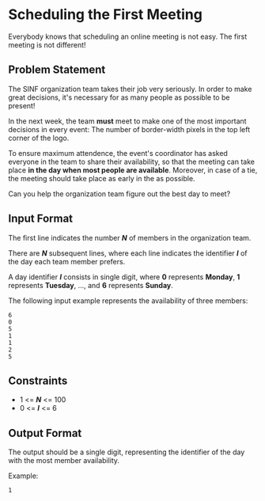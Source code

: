 # Scheduling the First Meeting

Everybody knows that scheduling an online meeting is not easy. The first meeting is not different!

## Problem Statement

The SINF organization team takes their job very seriously. In order to make great decisions, it's necessary for as many people as possible to be present!

In the next week, the team **must** meet to make one of the most important decisions in every event: The number of border-width pixels in the top left corner of the logo.

To ensure maximum attendence, the event's coordinator has asked everyone in the team to share their availability, so that the meeting can take place **in the day when most people are available**. Moreover, in case of a tie, the meeting should take place as early in the as possible.

Can you help the organization team figure out the best day to meet?

## Input Format

The first line indicates the number ***N*** of members in the organization team.

There are ***N*** subsequent lines, where each line indicates the identifier ***I*** of the day each team member prefers.

A day identifier ***I*** consists in single digit, where **0** represents **Monday**, **1** represents **Tuesday**, ..., and **6** represents **Sunday**.

The following input example represents the availability of three members:

```
6
0
5
1
1
2
5
```

## Constraints

- 1 <= ***N*** <= 100
- 0 <= ***I*** <= 6

## Output Format

The output should be a single digit, representing the identifier of the day with the most member availability.

Example:

```
1
```
